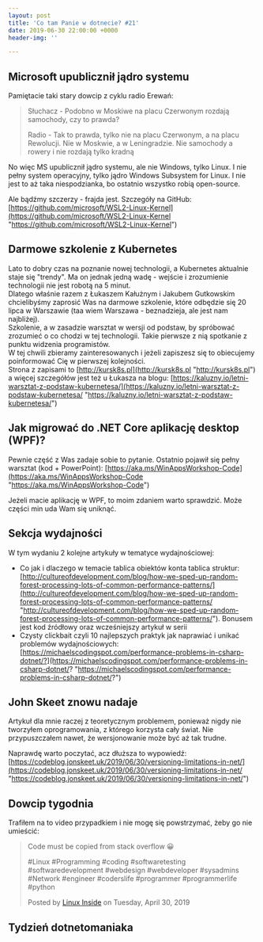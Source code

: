 ```yaml
---
layout: post
title: 'Co tam Panie w dotnecie? #21'
date: 2019-06-30 22:00:00 +0000
header-img: ''

---
```

## Microsoft upublicznił jądro systemu

Pamiętacie taki stary dowcip z cyklu radio Erewań:

> Słuchacz - Podobno w Moskiwe na placu Czerwonym rozdają samochody, czy to prawda?
>
> Radio - Tak to prawda, tylko nie na placu Czerwonym, a na placu Rewolucji. Nie w Moskwie, a w Leningradzie. Nie samochody a rowery i nie rozdają tylko kradną

No więc MS upublicznił jądro systemu, ale nie Windows, tylko Linux. I nie pełny system operacyjny, tylko jądro Windows Subsystem for Linux. I nie jest to aż taka niespodzianka, bo ostatnio wszystko robią open-source.

Ale bądźmy szczerzy - frajda jest. Szczegóły na GitHub: [https://github.com/microsoft/WSL2-Linux-Kernel](https://github.com/microsoft/WSL2-Linux-Kernel "https://github.com/microsoft/WSL2-Linux-Kernel")

## Darmowe szkolenie z Kubernetes

Lato to dobry czas na poznanie nowej technologii, a Kubernetes aktualnie staje się "trendy". Ma on jednak jedną wadę - wejście i zrozumienie technologii nie jest robotą na 5 minut.  
Dlatego właśnie razem z Łukaszem Kałużnym i Jakubem Gutkowskim chcielibyśmy zaprosić Was na darmowe szkolenie, które odbędzie się 20 lipca w Warszawie (taa wiem Warszawa - beznadzieja, ale jest nam najbliżej).   
Szkolenie, a w zasadzie warsztat w wersji od podstaw, by spróbować zrozumieć o co chodzi w tej technologii. Takie pierwsze z nią spotkanie z punktu widzenia programistów.  
W tej chwili zbieramy zainteresowanych i jeżeli zapiszesz się to obiecujemy poinformować Cię w pierwszej kolejności.  
Strona z zapisami to [http://kursk8s.pl](http://kursk8s.pl "http://kursk8s.pl") a więcej szczegółów jest też u Łukasza na blogu: [https://kaluzny.io/letni-warsztat-z-podstaw-kubernetesa/](https://kaluzny.io/letni-warsztat-z-podstaw-kubernetesa/ "https://kaluzny.io/letni-warsztat-z-podstaw-kubernetesa/")

## Jak migrować do .NET Core aplikację desktop (WPF)?

Pewnie część z Was zadaje sobie to pytanie. Ostatnio pojawił się pełny warsztat (kod + PowerPoint): [https://aka.ms/WinAppsWorkshop-Code](https://aka.ms/WinAppsWorkshop-Code "https://aka.ms/WinAppsWorkshop-Code")

Jeżeli macie aplikację w WPF, to moim zdaniem warto sprawdzić. Może części min uda Wam się uniknąć.

## Sekcja wydajności

W tym wydaniu 2 kolejne artykuły w tematyce wydajnościowej:

* Co jak i dlaczego w temacie tablica obiektów konta tablica struktur: [http://cultureofdevelopment.com/blog/how-we-sped-up-random-forest-processing-lots-of-common-performance-patterns/](http://cultureofdevelopment.com/blog/how-we-sped-up-random-forest-processing-lots-of-common-performance-patterns/ "http://cultureofdevelopment.com/blog/how-we-sped-up-random-forest-processing-lots-of-common-performance-patterns/"). Bonusem jest kod źródłowy oraz wcześniejszy artykuł w serii
* Czysty clickbait czyli 10 najlepszych praktyk jak naprawiać i unikać problemów wydajnościowych: [https://michaelscodingspot.com/performance-problems-in-csharp-dotnet/?](https://michaelscodingspot.com/performance-problems-in-csharp-dotnet/? "https://michaelscodingspot.com/performance-problems-in-csharp-dotnet/?")

## John Skeet znowu nadaje

Artykuł dla mnie raczej z teoretycznym problemem, ponieważ nigdy nie tworzyłem oprogramowania, z którego korzysta cały świat. Nie przypuszczałem nawet, że wersjonowanie może być aż tak trudne. 

Naprawdę warto poczytać, acz dłuższa to wypowiedź: [https://codeblog.jonskeet.uk/2019/06/30/versioning-limitations-in-net/](https://codeblog.jonskeet.uk/2019/06/30/versioning-limitations-in-net/ "https://codeblog.jonskeet.uk/2019/06/30/versioning-limitations-in-net/")

## Dowcip tygodnia

Trafiłem na to video przypadkiem i nie mogę się powstrzymać, żeby go nie umieścić:

<div class="fb-video" data-href="https://www.facebook.com/watch/?v=356978258497307" data-width="500" data-show-text="false"><blockquote cite="https://developers.facebook.com/TecMint/videos/356978258497307/" class="fb-xfbml-parse-ignore"><a href="https://developers.facebook.com/TecMint/videos/356978258497307/"></a><p>Code must be copied from stack overflow 😀

\#Linux #Programming #coding #softwaretesting #softwaredevelopment  #webdesign #webdeveloper #sysadmins #Network #engineer #coderslife #programmer #programmerlife #python</p>Posted by <a href="https://www.facebook.com/TecMint/">Linux Inside</a> on Tuesday, April 30, 2019</blockquote></div>

## Tydzień dotnetomaniaka